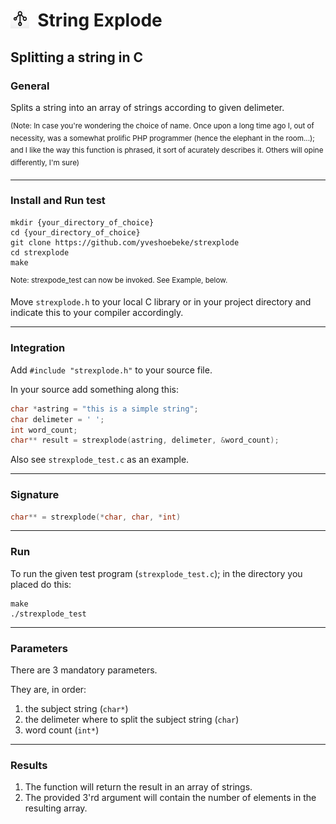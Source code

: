 <h1><img src="docs/string_explode.png" style="height:30px;width:30px;float:left;"/>&nbsp;&nbsp;String Explode</h1>

## Splitting a string in C

### General

Splits a string into an array of strings according to given delimeter.

<sup>(Note: In case you're wondering the choice of name. Once upon a long time ago I, out of necessity, was a somewhat prolific PHP programmer (hence the elephant in the room...); and I like the way this function is phrased, it sort of acurately describes it. Others will opine differently, I'm sure)</sup>

---

### Install and Run test

```shell
mkdir {your_directory_of_choice}
cd {your_directory_of_choice}
git clone https://github.com/yveshoebeke/strexplode
cd strexplode
make
```

<sup>Note: strexpode_test can now be invoked. See Example, below.</sup>

Move ```strexplode.h``` to your local C library or in your project directory and indicate this to your compiler accordingly.

---

### Integration

Add ```#include "strexplode.h"``` to your source file.

In your source add something along this:

```C
char *astring = "this is a simple string";
char delimeter = ' ';
int word_count;
char** result = strexplode(astring, delimeter, &word_count);
```

Also see ```strexplode_test.c``` as an example.

---

### Signature

```C
char** = strexplode(*char, char, *int)
```

---

### Run

To run the given test program (```strexplode_test.c```); in the directory you placed do this:

```shell
make
./strexplode_test
```

---

### Parameters

There are 3 mandatory parameters.

They are, in order:

1. the subject string (```char*```)
1. the delimeter where to split the subject string (```char```)
1. word count (```int*```)

---

### Results

1. The function will return the result in an array of strings.
1. The provided 3'rd argument will contain the number of elements in the resulting array.

